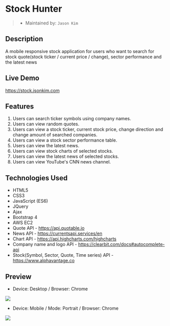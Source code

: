 # Stock Hunter
> - Maintained by: `Jason Kim`

## Description
A mobile responsive stock application for users who want to search for stock quote(stock ticker / current price / change), sector performance and the latest news

## Live Demo
https://stock.jsonkim.com

## Features
 1. Users can search ticker symbols using company names.
 2. Users can view random quotes.
 3. Users can view a stock ticker, current stock price, change direction and change amount of searched companies.
 4. Users can view a stock sector performance table.
 5. Users can view the latest news.
 6. Users can view stock charts of selected stocks.
 7. Users can view the latest news of selected stocks.
 8. Users can view YouTube's CNN news channel. 

## Technologies Used
  - HTML5
  - CSS3
  - JavaScript (ES6)
  - JQuery
  - Ajax
  - Bootstrap 4
  - AWS EC2
  - Quote API - https://api.quotable.io
  - News API - https://currentsapi.services/en
  - Chart API - https://api.highcharts.com/highcharts
  - Company name and logo API - https://clearbit.com/docs#autocomplete-api
  - Stock(Symbol, Sector, Quote, Time series) API - https://www.alphavantage.co
  
## Preview
  - Device: Desktop / Browser: Chrome 

<img src="img/stock-hunter-screenshot.gif">


  - Device: Mobile / Mode: Portrait / Browser: Chrome 

<img src="img/stock-hunter-screenshot-mobile-portrait.gif">

